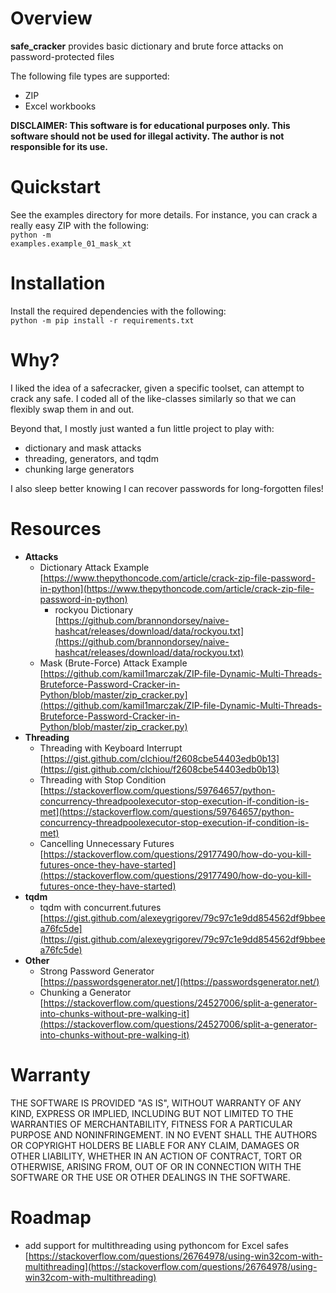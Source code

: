 # Overview

<b>safe_cracker</b> provides basic dictionary and brute force attacks on password-protected files

The following file types are supported:<br>
* ZIP
* Excel workbooks

<b>DISCLAIMER: This software is for educational purposes only. This software should not be used for illegal activity. The author is not responsible for its use.</b>

# Quickstart

See the examples directory for more details. For instance, you can crack a really easy ZIP with the following:<br>
<code>python -m examples.example_01_mask_xt</code>

# Installation

Install the required dependencies with the following:<br>
<code>python -m pip install -r requirements.txt</code>

# Why?

I liked the idea of a safecracker, given a specific toolset, can attempt to crack any safe. I coded all of the like-classes similarly so that we can flexibly swap them in and out.

Beyond that, I mostly just wanted a fun little project to play with:
* dictionary and mask attacks
* threading, generators, and tqdm
* chunking large generators

I also sleep better knowing I can recover passwords for long-forgotten files!

# Resources
* <b>Attacks</b>
	* Dictionary Attack Example<br>
	[https://www.thepythoncode.com/article/crack-zip-file-password-in-python](https://www.thepythoncode.com/article/crack-zip-file-password-in-python)
		* rockyou Dictionary<br>
		[https://github.com/brannondorsey/naive-hashcat/releases/download/data/rockyou.txt](https://github.com/brannondorsey/naive-hashcat/releases/download/data/rockyou.txt)
	* Mask (Brute-Force) Attack Example<br>
	[https://github.com/kamil1marczak/ZIP-file-Dynamic-Multi-Threads-Bruteforce-Password-Cracker-in-Python/blob/master/zip_cracker.py](https://github.com/kamil1marczak/ZIP-file-Dynamic-Multi-Threads-Bruteforce-Password-Cracker-in-Python/blob/master/zip_cracker.py)
* <b>Threading</b>
	* Threading with Keyboard Interrupt<br>
	[https://gist.github.com/clchiou/f2608cbe54403edb0b13](https://gist.github.com/clchiou/f2608cbe54403edb0b13)
	* Threading with Stop Condition<br>
	[https://stackoverflow.com/questions/59764657/python-concurrency-threadpoolexecutor-stop-execution-if-condition-is-met](https://stackoverflow.com/questions/59764657/python-concurrency-threadpoolexecutor-stop-execution-if-condition-is-met)
	* Cancelling Unnecessary Futures<br>
	[https://stackoverflow.com/questions/29177490/how-do-you-kill-futures-once-they-have-started](https://stackoverflow.com/questions/29177490/how-do-you-kill-futures-once-they-have-started)
* <b>tqdm</b>
	* tqdm with concurrent.futures<br>
	[https://gist.github.com/alexeygrigorev/79c97c1e9dd854562df9bbeea76fc5de](https://gist.github.com/alexeygrigorev/79c97c1e9dd854562df9bbeea76fc5de)
* <b>Other</b>
	* Strong Password Generator<br>
	[https://passwordsgenerator.net/](https://passwordsgenerator.net/)
	* Chunking a Generator<br>
	[https://stackoverflow.com/questions/24527006/split-a-generator-into-chunks-without-pre-walking-it](https://stackoverflow.com/questions/24527006/split-a-generator-into-chunks-without-pre-walking-it)

# Warranty

THE SOFTWARE IS PROVIDED "AS IS", WITHOUT WARRANTY OF ANY KIND, EXPRESS OR IMPLIED, INCLUDING BUT NOT LIMITED TO THE WARRANTIES OF MERCHANTABILITY, FITNESS FOR A PARTICULAR PURPOSE AND NONINFRINGEMENT. IN NO EVENT SHALL THE AUTHORS OR COPYRIGHT HOLDERS BE LIABLE FOR ANY CLAIM, DAMAGES OR OTHER LIABILITY, WHETHER IN AN ACTION OF CONTRACT, TORT OR OTHERWISE, ARISING FROM, OUT OF OR IN CONNECTION WITH THE SOFTWARE OR THE USE OR OTHER DEALINGS IN THE SOFTWARE.

# Roadmap

* add support for multithreading using pythoncom for Excel safes<br>
[https://stackoverflow.com/questions/26764978/using-win32com-with-multithreading](https://stackoverflow.com/questions/26764978/using-win32com-with-multithreading)